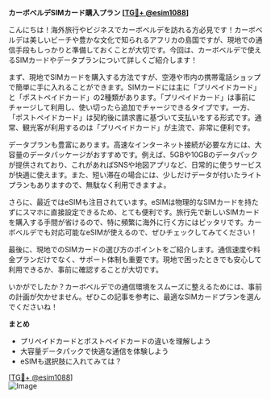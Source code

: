 **カーボベルデSIMカード購入プラン [[TG💪+ @esim1088](https://t.me/s/esim1088)]**

こんにちは！海外旅行やビジネスでカーボベルデを訪れる方必見です！カーボベルデは美しいビーチや豊かな文化で知られるアフリカの島国ですが、現地での通信手段もしっかりと準備しておくことが大切です。今回は、カーボベルデで使えるSIMカードやデータプランについて詳しくご紹介します！

まず、現地でSIMカードを購入する方法ですが、空港や市内の携帯電話ショップで簡単に手に入れることができます。SIMカードには主に「プリペイドカード」と「ポストペイドカード」の2種類があります。「プリペイドカード」は事前にチャージして利用し、使い切ったら追加でチャージできるタイプです。一方、「ポストペイドカード」は契約後に請求書に基づいて支払いをする形式です。通常、観光客が利用するのは「プリペイドカード」が主流で、非常に便利です。

データプランも豊富にあります。高速なインターネット接続が必要な方には、大容量のデータパッケージがおすすめです。例えば、5GBや10GBのデータパックが提供されており、これがあればSNSや地図アプリなど、日常的に使うサービスが快適に使えます。また、短い滞在の場合には、少しだけデータが付いたライトプランもありますので、無駄なく利用できますよ。

さらに、最近ではeSIMも注目されています。eSIMは物理的なSIMカードを持たずにスマホに直接設定できるため、とても便利です。旅行先で新しいSIMカードを購入する手間が省けるので、特に頻繁に海外に行く方にはピッタリです。カーボベルデでも対応可能なeSIMが使えるので、ぜひチェックしてみてください！

最後に、現地でのSIMカードの選び方のポイントをご紹介します。通信速度や料金プランだけでなく、サポート体制も重要です。現地で困ったときでも安心して利用できるか、事前に確認することが大切です。

いかがでしたか？カーボベルデでの通信環境をスムーズに整えるためには、事前の計画が欠かせません。ぜひこの記事を参考に、最適なSIMカードプランを選んでくださいね！

**まとめ**
- プリペイドカードとポストペイドカードの違いを理解しよう
- 大容量データパックで快適な通信を体験しよう
- eSIMも選択肢に入れてみては？

[[TG💪+ @esim1088](https://t.me/s/esim1088)]  
![Image](https://i.postimg.cc/Y0z9fWf4/image.png)